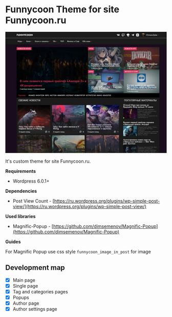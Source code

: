 # Funnycoon Theme for site Funnycoon.ru

![Funnycoon Theme](https://github.com/Chimera-Syber/funnycoon_theme/blob/bb5ebbd67c991a50e451d0c1100bdfa3cd8b641e/screenshot.png)

It's custom theme for site Funnycoon.ru. 

**Requirements**

- Wordpress 6.0.1+

**Dependencies**

- Post View Count - [https://ru.wordpress.org/plugins/wp-simple-post-view/](https://ru.wordpress.org/plugins/wp-simple-post-view/)


**Used libraries**

- Magnific-Popup - [https://github.com/dimsemenov/Magnific-Popup](https://github.com/dimsemenov/Magnific-Popup)

**Guides** 

For Magnific Popup use css style ```funnycoon_image_in_post``` for image

## Development map

- [x] Main page
- [x] Single page
- [x] Tag and categories pages
- [x] Popups
- [x] Author page
- [x] Author settings page